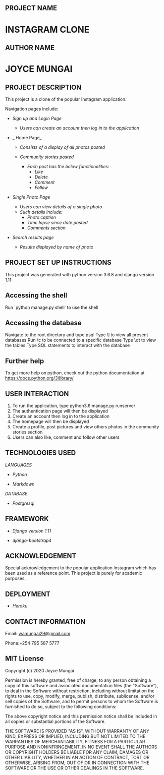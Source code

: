## PROJECT NAME
# INSTAGRAM CLONE

## AUTHOR NAME
# JOYCE MUNGAI

## PROJECT DESCRIPTION

This project is a clone of the popular Instagram application.

Navigation pages include:

* _Sign up and Login Page_

    * _Users can create an account then log in to the application_

* _ Home Page_

    * _Consists of a display of all photos posted_
        
    * _Community stories posted_

        * _Each post has the below functionalities:_
            * _Like_
            * _Delete_
            * _Comment_
            * _Follow_

* _Single Photo Page_

    * _Users can view details of a single photo_
    * _Such details include:_
        * _Photo caption_
        * _Time lapse since date posted_
        * _Comments section_
  
* _Search results page_

    * _Results displayed by name of photo_


## PROJECT SET UP INSTRUCTIONS

This project was generated with python version 3.6.8 and django version 1.11

## Accessing the shell

Run `python manage.py shell' to use the shell 

## Accessing the database

Navigate to the root directory and type psql 
Type \l to view all present databases
Run \c <name-of-database> to be connected to a specific database
Type \dt to view the tables
Type SQL statements to interact with the database

## Further help
To get more help on python, check out the python documentation at https://docs.python.org/3/library/

## USER INTERACTION

1. To run the application, type python3.6 manage.py runserver
2. The authentication page will then be displayed
3. Create an account then log in to the application
4. The homepage will then be displayed
5. Create a profile, post pictures and view others photos in the community stories section
6. Users can also like, comment and follow other users

## TECHNOLOGIES USED

_LANGUAGES_

* _Python_

* _Markdown_

_DATABASE_

* _Postgresql_

## FRAMEWORK

* _Django version 1.11_

* _django-bootstrap4_

## ACKNOWLEDGEMENT

Special acknowledgement to the popular application Instagram which has been used as a reference point. This project is purely for academic purposes.

## DEPLOYMENT

* _Heroku_

## CONTACT INFORMATION

Email: wamungai29@gmail.com

Phone:+254 795 587 5777

## MIT License

Copyright (c) 2020 Joyce Mungai

Permission is hereby granted, free of charge, to any person obtaining a copy
of this software and associated documentation files (the "Software"), to deal
in the Software without restriction, including without limitation the rights
to use, copy, modify, merge, publish, distribute, sublicense, and/or sell
copies of the Software, and to permit persons to whom the Software is
furnished to do so, subject to the following conditions:

The above copyright notice and this permission notice shall be included in all
copies or substantial portions of the Software.

THE SOFTWARE IS PROVIDED "AS IS", WITHOUT WARRANTY OF ANY KIND, EXPRESS OR
IMPLIED, INCLUDING BUT NOT LIMITED TO THE WARRANTIES OF MERCHANTABILITY,
FITNESS FOR A PARTICULAR PURPOSE AND NONINFRINGEMENT. IN NO EVENT SHALL THE
AUTHORS OR COPYRIGHT HOLDERS BE LIABLE FOR ANY CLAIM, DAMAGES OR OTHER
LIABILITY, WHETHER IN AN ACTION OF CONTRACT, TORT OR OTHERWISE, ARISING FROM,
OUT OF OR IN CONNECTION WITH THE SOFTWARE OR THE USE OR OTHER DEALINGS IN THE
SOFTWARE.




